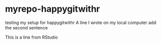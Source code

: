 # myrepo-happygitwithr
testing my setup for happygitwithr
A line I wrote on my local computer
add the second sentence

This is a line from RStudio